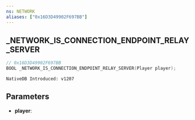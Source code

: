 ```yaml
---
ns: NETWORK
aliases: ["0x16D3D49902F697BB"]
---
```

## _NETWORK_IS_CONNECTION_ENDPOINT_RELAY_SERVER

```c
// 0x16D3D49902F697BB
BOOL _NETWORK_IS_CONNECTION_ENDPOINT_RELAY_SERVER(Player player);
```

```
NativeDB Introduced: v1207
```

## Parameters
* **player**:
